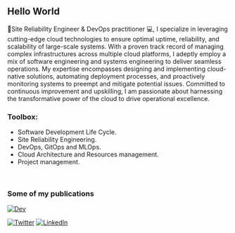 <h2>Hello World</h2>

🌴Site Reliability Engineer & DevOps practitioner 💻, I specialize in leveraging cutting-edge cloud technologies to ensure optimal uptime, reliability, and scalability of large-scale systems. With a proven track record of managing complex infrastructures across multiple cloud platforms, I adeptly employ a mix of software engineering and systems engineering to deliver seamless operations. My expertise encompasses designing and implementing cloud-native solutions, automating deployment processes, and proactively monitoring systems to preempt and mitigate potential issues. Committed to continuous improvement and upskilling, I am passionate about harnessing the transformative power of the cloud to drive operational excellence.

<h3>Toolbox:</h3>

- Software Development Life Cycle.
- Site Reliability Engineering.
- DevOps, GitOps and MLOps.
- Cloud Architecture and Resources management.
- Project management.

<br>
</div>

<h3>Some of my publications</h3>

[![Dev](https://dev-to-uploads.s3.amazonaws.com/uploads/logos/resized_logo_UQww2soKuUsjaOGNB38o.png)](https://dev.to/dpuig)

[![Twitter](https://img.shields.io/badge/Twitter-1D9BF0?logo=twitter&logoColor=fff&style=for-the-badge)](https://twitter.com/dpuiger)
[![LinkedIn](https://img.shields.io/badge/LinkedIn-0077b5?logo=linkedin&style=for-the-badge)](https://www.linkedin.com/in/dpuigerarde/) 
